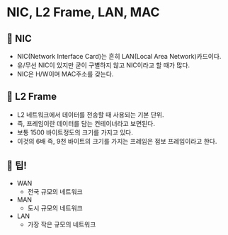 # NIC, L2 Frame, LAN, MAC

## 🍎 NIC
- NIC(Network Interface Card)는 흔히 LAN(Local Area Network)카드이다.
- 유/무선 NIC이 있지만 굳이 구별하지 않고 NIC이라고 할 때가 많다.
- NIC은 H/W이며 MAC주소를 갖는다.

## 🍎 L2 Frame
- L2 네트워크에서 데이터를 전송할 때 사용되는 기본 단위.
- 즉, 프레임이란 데이터를 담는 컨테이너라고 보면된다.
- 보통 1500 바이트정도의 크기를 가지고 있다.
- 이것의 6배 즉, 9천 바이트의 크기를 가지는 프레임은 점보 프레임이라고 한다.

## 🍎 팁!
- WAN
    - 전국 규모의 네트워크
- MAN
    - 도시 규모의 네트워크
- LAN
    - 가장 작은 규모의 네트워크
